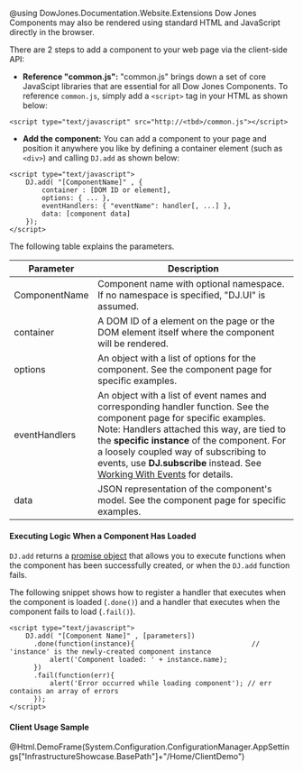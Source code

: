 ﻿@using DowJones.Documentation.Website.Extensions
Dow Jones Components may also be rendered using standard HTML and JavaScript directly in the browser.

There are 2 steps to add a component to your web page via the client-side API:

* **Reference "common.js":** "common.js" brings down a set of core JavaScipt libraries that are essential for all Dow Jones Components. 
 To reference `common.js`, simply add a `<script>` tag in your HTML as shown below:

~~~~
<script type="text/javascript" src="http://<tbd>/common.js"></script>
~~~~

* **Add the component:** You can add a component to your page and position it anywhere you like by defining a container element (such as `<div>`) and calling `DJ.add` as shown below:
		
~~~~
<script type="text/javascript">
	DJ.add( "[ComponentName]" , {
		container : [DOM ID or element],
		options: { ... },
		eventHandlers: { "eventName": handler[, ...] },
		data: [component data]
	}); 
</script>
~~~~

The following table explains the parameters.

Parameter            | Description
---------------------|--------------------------
ComponentName        | Component name with optional namespace. If no namespace is specified, "DJ.UI" is assumed.
container            | A DOM ID of a element on the page or the DOM element itself where the component will be rendered.
options				 | An object with a list of options for the component. See the component page for specific examples.
eventHandlers		 | An object with a list of event names and corresponding handler function. See the component page for specific examples.<br/><span class="label">Note: </span> <span class="comment"> Handlers attached this way, are tied to the **specific instance** of the component. For a loosely coupled way of subscribing to events, use **DJ.subscribe** instead. See [Working With Events](Components/WorkingWithEvents) for details.</span>
data				 | JSON representation of the component's model. See the component page for specific examples.

#### Executing Logic When a Component Has Loaded
`DJ.add` returns a [promise object](http://wiki.commonjs.org/wiki/Promises/A) that allows you to execute functions when the component has been successfully created, or when the `DJ.add` function fails.

The following snippet shows how to register a handler that executes when the component is loaded (`.done()`) and a handler that executes when the component fails to load  (`.fail()`).

~~~~
<script type="text/javascript">
	DJ.add( "[Component Name]" , [parameters])
	  .done(function(instance){								// 'instance' is the newly-created component instance
		  alert('Component loaded: ' + instance.name);
	  })
	  .fail(function(err){
		  alert('Error occurred while loading component'); // err contains an array of errors
	  }); 
</script>
~~~~

#### Client Usage Sample

@Html.DemoFrame(System.Configuration.ConfigurationManager.AppSettings["InfrastructureShowcase.BasePath"]+"/Home/ClientDemo")
